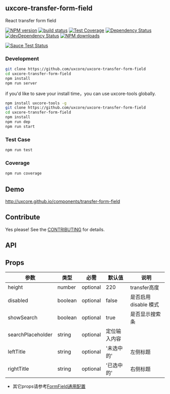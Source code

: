 ## uxcore-transfer-form-field

React transfer form field

[![NPM version][npm-image]][npm-url]
[![build status][travis-image]][travis-url]
[![Test Coverage][coveralls-image]][coveralls-url]
[![Dependency Status][dep-image]][dep-url]
[![devDependency Status][devdep-image]][devdep-url] 
[![NPM downloads][downloads-image]][npm-url]

[![Sauce Test Status][sauce-image]][sauce-url]

[npm-image]: http://img.shields.io/npm/v/uxcore-transfer-form-field.svg?style=flat-square
[npm-url]: http://npmjs.org/package/uxcore-transfer-form-field
[travis-image]: https://img.shields.io/travis/uxcore/uxcore-transfer-form-field.svg?style=flat-square
[travis-url]: https://travis-ci.org/uxcore/uxcore-transfer-form-field
[coveralls-image]: https://img.shields.io/coveralls/uxcore/uxcore-transfer-form-field.svg?style=flat-square
[coveralls-url]: https://coveralls.io/r/uxcore/uxcore-transfer-form-field?branch=master
[dep-image]: http://img.shields.io/david/uxcore/uxcore-transfer-form-field.svg?style=flat-square
[dep-url]: https://david-dm.org/uxcore/uxcore-transfer-form-field
[devdep-image]: http://img.shields.io/david/dev/uxcore/uxcore-transfer-form-field.svg?style=flat-square
[devdep-url]: https://david-dm.org/uxcore/uxcore-transfer-form-field#info=devDependencies
[downloads-image]: https://img.shields.io/npm/dm/uxcore-transfer-form-field.svg
[sauce-image]: https://saucelabs.com/browser-matrix/uxcore-transfer-form-field.svg
[sauce-url]: https://saucelabs.com/u/uxcore-transfer-form-field


### Development

```sh
git clone https://github.com/uxcore/uxcore-transfer-form-field
cd uxcore-transfer-form-field
npm install
npm run server
```

if you'd like to save your install time，you can use uxcore-tools globally.

```sh
npm install uxcore-tools -g
git clone https://github.com/uxcore/uxcore-transfer-form-field
cd uxcore-transfer-form-field
npm install
npm run dep
npm run start
```

### Test Case

```sh
npm run test
```

### Coverage

```sh
npm run coverage
```

## Demo

http://uxcore.github.io/components/transfer-form-field

## Contribute

Yes please! See the [CONTRIBUTING](https://github.com/uxcore/uxcore/blob/master/CONTRIBUTING.md) for details.

## API

## Props

|参数|类型|必需|默认值|说明|
|---|----|---|----|---|
|height|number|optional|220|transfer高度|
|disabled|boolean|optional|false|是否启用 disable 模式|
|showSearch|boolean|optional|true|是否显示搜索条|
|searchPlaceholder|string|optional|定位输入内容||
|leftTitle|string|optional|'未选中的'|左侧标题|
|rightTitle|string|optional|'已选中的'|右侧标题|

* 其它props请参考[FormField通用配置](http://uxcore.coding.me/components/form/#formfield-专属配置)

